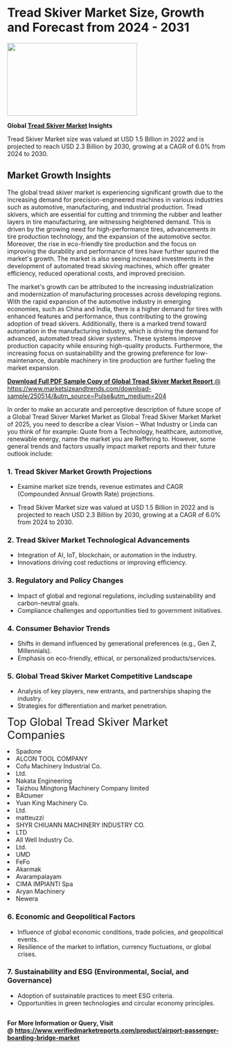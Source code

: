 <H1>Tread Skiver Market Size, Growth and Forecast from 2024 - 2031</H1><img class="aligncenter size-medium wp-image-584254" src="https://thirdeyenews.in/wp-content/uploads/2024/09/Global-Market-Research-300x168.jpeg" alt="" width="300" height="168" /><p><strong>Global&nbsp;<a href="https://www.marketsizeandtrends.com/download-sample/250514/&amp;utm_source=Pulse&amp;utm_medium=204">Tread Skiver Market</a> Insights</strong></p><p>Tread Skiver Market size was valued at USD 1.5 Billion in 2022 and is projected to reach USD 2.3 Billion by 2030, growing at a CAGR of 6.0% from 2024 to 2030.</p><p><h2>Market Growth Insights</h2> <p>The global tread skiver market is experiencing significant growth due to the increasing demand for precision-engineered machines in various industries such as automotive, manufacturing, and industrial production. Tread skivers, which are essential for cutting and trimming the rubber and leather layers in tire manufacturing, are witnessing heightened demand. This is driven by the growing need for high-performance tires, advancements in tire production technology, and the expansion of the automotive sector. Moreover, the rise in eco-friendly tire production and the focus on improving the durability and performance of tires have further spurred the market's growth. The market is also seeing increased investments in the development of automated tread skiving machines, which offer greater efficiency, reduced operational costs, and improved precision.</p> <p><a href="#"></a></p> <p>The market's growth can be attributed to the increasing industrialization and modernization of manufacturing processes across developing regions. With the rapid expansion of the automotive industry in emerging economies, such as China and India, there is a higher demand for tires with enhanced features and performance, thus contributing to the growing adoption of tread skivers. Additionally, there is a marked trend toward automation in the manufacturing industry, which is driving the demand for advanced, automated tread skiver systems. These systems improve production capacity while ensuring high-quality products. Furthermore, the increasing focus on sustainability and the growing preference for low-maintenance, durable machinery in tire production are further fueling the market expansion.</p> <p><a href="#"></p><p><span class=""><strong>Download Full PDF Sample Copy of Global Tread Skiver Market Report</strong> @ <a href="https://www.marketsizeandtrends.com/download-sample/250514/&amp;utm_source=Pulse&amp;utm_medium=204" target="_blank">https://www.marketsizeandtrends.com/download-sample/250514/&amp;utm_source=Pulse&amp;utm_medium=204</a></span></p><p>In order to make an accurate and perceptive description of future scope of a Global&nbsp;Tread Skiver Market Market as Global&nbsp;Tread Skiver Market Market of 2025, you need to describe a clear Vision &ndash; What Industry or Linda can you think of for example: Quote from a Technology, healthcare, automotive, renewable energy, name the market you are Reffering to. However, some general trends and factors usually impact market reports and their future outlook include:</p><h3>1.&nbsp;<strong>Tread Skiver Market Growth Projections</strong></h3><ul><li>Examine market size trends, revenue estimates and CAGR (Compounded Annual Growth Rate) projections.</li><li><p>Tread Skiver Market size was valued at USD 1.5 Billion in 2022 and is projected to reach USD 2.3 Billion by 2030, growing at a CAGR of 6.0% from 2024 to 2030.</p></li></ul><h3>2.&nbsp;<strong>Tread Skiver Market Technological Advancements</strong></h3><ul><li>Integration of AI, IoT, blockchain, or automation in the industry.</li><li>Innovations driving cost reductions or improving efficiency.</li></ul><h3>3.&nbsp;<strong>Regulatory and Policy Changes</strong></h3><ul><li>Impact of global and regional regulations, including sustainability and carbon-neutral goals.</li><li>Compliance challenges and opportunities tied to government initiatives.</li></ul><h3>4.&nbsp;<strong>Consumer Behavior Trends</strong></h3><ul><li>Shifts in demand influenced by generational preferences (e.g., Gen Z, Millennials).</li><li>Emphasis on eco-friendly, ethical, or personalized products/services.</li></ul><h3>5.&nbsp;<strong>Global Tread Skiver Market Competitive Landscape</strong></h3><ul><li>Analysis of key players, new entrants, and partnerships shaping the industry.</li><li>Strategies for differentiation and market penetration.</li></ul><p data-pm-slice="1 1 []"><span style="color: inherit; font-family: inherit; font-size: 25px;">Top Global Tread Skiver Market Companies</span></p><div class="" data-test-id=""><p><li>Spadone</li><li> ALCON TOOL COMPANY</li><li> Cofu Machinery Industrial Co.</li><li> Ltd.</li><li> Nakata Engineering</li><li> Taizhou Mingtong Machinery Company limited</li><li> BÃ¤umer</li><li> Yuan King Machinery Co.</li><li> Ltd.</li><li> matteuzzi</li><li> SHYR CHIUANN MACHINERY INDUSTRY CO.</li><li> LTD</li><li> All Well Industry Co.</li><li> Ltd.</li><li> UMD</li><li> FeFo</li><li> Akarmak</li><li> Avarampalayam</li><li> CIMA IMPIANTI Spa</li><li> Aryan Machinery</li><li> Newera</li></p></div><h3>6.&nbsp;<strong>Economic and Geopolitical Factors</strong></h3><ul><li>Influence of global economic conditions, trade policies, and geopolitical events.</li><li>Resilience of the market to inflation, currency fluctuations, or global crises.</li></ul><h3>7.&nbsp;<strong>Sustainability and ESG (Environmental, Social, and Governance)</strong></h3><ul><li>Adoption of sustainable practices to meet ESG criteria.</li><li>Opportunities in green technologies and circular economy principles.</li></ul><h2><strong style="font-size: 14px;">For More Information or Query, Visit @&nbsp;</strong><a style="background-color: #ffffff; font-size: 14px;" href="https://www.marketsizeandtrends.com/report/tread-skiver-market/" target="_blank">https://www.verifiedmarketreports.com/product/airport-passenger-boarding-bridge-market</a></h2>
